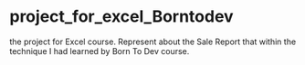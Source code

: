 # project_for_excel_Borntodev
the project for Excel course.  Represent about the Sale Report that within the technique I had learned  by Born To Dev course.
